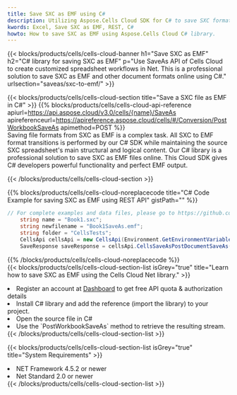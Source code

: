 ```yaml
---
title: Save SXC as EMF using C# 
description: Utilizing Aspose.Cells Cloud SDK for C# to save SXC format file as EMF format file. 
kwords: Excel, Save SXC as EMF, REST, C#
howto: How to save SXC as EMF using Aspose.Cells Cloud C# library.
---
```



{{< blocks/products/cells/cells-cloud-banner h1="Save SXC as EMF" h2="C# library for saving SXC as EMF" p="Use SaveAs API of Cells Cloud to create customized spreadsheet workflows in Net. This is a professional solution to save SXC as EMF and other document formats online using C#." urlsection="saveas/sxc-to-emf/" >}}

{{< blocks/products/cells/cells-cloud-section  title="Save a SXC file as EMF in C#" >}}
{{% blocks/products/cells/cells-cloud-api-reference  apiurl=https://api.aspose.cloud/v3.0/cells/{name}/SaveAs  apireferenceurl=https://apireference.aspose.cloud/cells/#/Conversion/PostWorkbookSaveAs  apimethod=POST %}}
<br/>
Saving file formats from SXC as EMF is a complex task. All SXC to EMF format transitions is performed by our C# SDK while maintaining the source SXC spreadsheet's main structural and logical content. Our C# library is a professional solution to save SXC as EMF files online. This Cloud SDK gives C# developers powerful functionality and perfect EMF output.

{{< /blocks/products/cells/cells-cloud-section >}}

{{% blocks/products/cells/cells-cloud-noreplacecode title="C# Code Example for saving SXC as EMF using REST API" gistPath="" %}}
  
```cs
// For complete examples and data files, please go to https://github.com/aspose-cells-cloud/aspose-cells-cloud-dotnet/
    string name = "Book1.sxc";
    string newfilename = "Book1SaveAs.emf";
    string folder = "CellsTests";
    CellsApi cellsApi = new CellsApi(Environment.GetEnvironmentVariable("ProductClientId"), Environment.GetEnvironmentVariable("ProductClientSecret"));
    SaveResponse saveResponse = cellsApi.CellsSaveAsPostDocumentSaveAs(name, null, newfilename, null,null,folder);
```
  
{{% /blocks/products/cells/cells-cloud-noreplacecode  %}}
<br/>
{{< blocks/products/cells/cells-cloud-section-list isGrey="true"  title="Learn how to save SXC as EMF using the Cells Cloud Net library." >}}
<li>Register an account at <a href="https://dashboard.aspose.cloud/">Dashboard</a> to get free API quota & authorization details</li>
<li>Install C# library and add the reference (import the library) to your project.</li>
<li>Open the source file in C#</li>
<li>Use the `PostWorkbookSaveAs` method to retrieve the resulting stream.</li>
{{< /blocks/products/cells/cells-cloud-section-list >}}

{{< blocks/products/cells/cells-cloud-section-list isGrey="true"  title="System Requirements" >}}
<li>NET Framework 4.5.2 or newer</li>
<li>Net Standard 2.0 or newer</li>
{{< /blocks/products/cells/cells-cloud-section-list >}}
